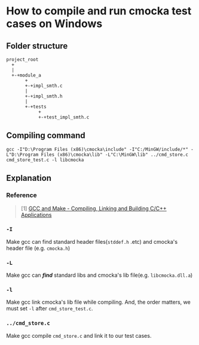 # How to compile and run cmocka test cases on Windows

## Folder structure

```
project_root
  +
  |
  +-+module_a
       +
       +-+impl_smth.c
       |
       +-+impl_smth.h
       |
       +-+tests
            +
            +-+test_impl_smth.c
```

## Compiling command

```shell
gcc -I"D:\Program Files (x86)\cmocka\include" -I"C:/MinGW/include/*" -L"D:\Program Files (x86)\cmocka\lib" -L"C:\MinGW\lib" ../cmd_store.c cmd_store_test.c -l libcmocka
```

## Explanation

### Reference

> [1] [GCC and Make - Compiling, Linking and Building C/C++ Applications](https://www3.ntu.edu.sg/home/ehchua/programming/cpp/gcc_make.html)

### `-I`

Make gcc can find standard header files(`stddef.h` .etc) and cmocka's header file (e.g. `cmocka.h`)

### `-L`

Make gcc can ***find*** standard libs and cmocka's lib file(e.g. `libcmocka.dll.a`)

### `-l`

Make gcc link cmocka's lib file while compiling.
And, the order matters, we must set `-l` after `cmd_store_test.c`.

### `../cmd_store.c`

Make gcc compile `cmd_store.c` and link it to our test cases.